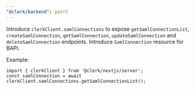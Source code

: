 ```yaml
---
"@clerk/backend": patch
---
```


Introduce `clerkClient.samlConnections` to expose `getSamlConnectionList`, `createSamlConnection`, `getSamlConnection`, `updateSamlConnection` and `deleteSamlConnection` endpoints. Introduce `SamlConnection` resource for BAPI.

Example:
```
import { clerkClient } from '@clerk/nextjs/server';
const samlConnection = await clerkClient.samlConnections.getSamlConnectionList();
```
